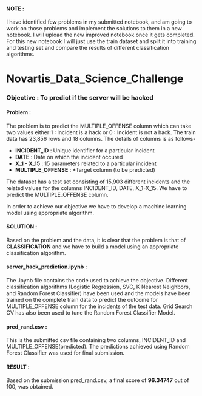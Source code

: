 #### __NOTE__ : 
I have identified few problems in my submitted notebook, and am going to work on those problems and implement the solutions to them in a new notebook. I will upload the new improved notebook once it gets completed. For this new notebook I will just use the train dataset and split it into training and testing set and compare the results of different classification algorithms.

# Novartis_Data_Science_Challenge

### Objective : To predict if the server will be hacked

#### Problem :
The problem is to predict the MULTIPLE_OFFENSE column which can take two values either 1 : Incident is a hack or 0 : Incident is not a hack.
The train data has 23,856 rows and 18 columns. The details of columns is as follows-
* __INCIDENT_ID__ : Unique identifier for a particular incident
* __DATE__ : Date on which the incident occured
* __X_1 - X_15__ : 15 parameters related to a particular incident
* __MULTIPLE_OFFENSE__ : *Target column (to be predicted) 

The dataset has a test set consisting of 15,903 different incidents and the related values for the columns INCIDENT_ID, DATE, X_1-X_15. We have to predict the MULTIPLE_OFFENSE column.

In order to achieve our objective we have to develop a machine learning model using appropriate algorithm.

#### __SOLUTION__ : 
Based on the problem and the data, it is clear that the problem is that of __CLASSIFICATION__ and we have to build a model using an appropriate classification algorithm. 

#### __server_hack_prediction.ipynb__ :
The .ipynb file contains the code used to achieve the objective. Different classification algorithms (Logistic Regression, SVC, K Nearest Neighbors, and Random Forest Classifier) have been used and the models have been trained on the complete train data to predict the outcome for MULTIPLE_OFFENSE column for the incidents of the test data. Grid Search CV has also been used to tune the Random Forest Classifier Model.

#### __pred_rand.csv__ : 
This is the submitted csv file containing two columns, INCIDENT_ID and MULTIPLE_OFFENSE(predicted). The predictions achieved using Random Forest Classifier was used for final submission.

#### __RESULT__ :
Based on the submission pred_rand.csv, a final score of __96.34747__ out of 100, was obtained.
